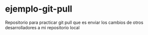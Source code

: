 # ejemplo-git-pull
Repositorio para practicar git pull que es enviar los cambios de otros desarrolladores a mi repositorio local
